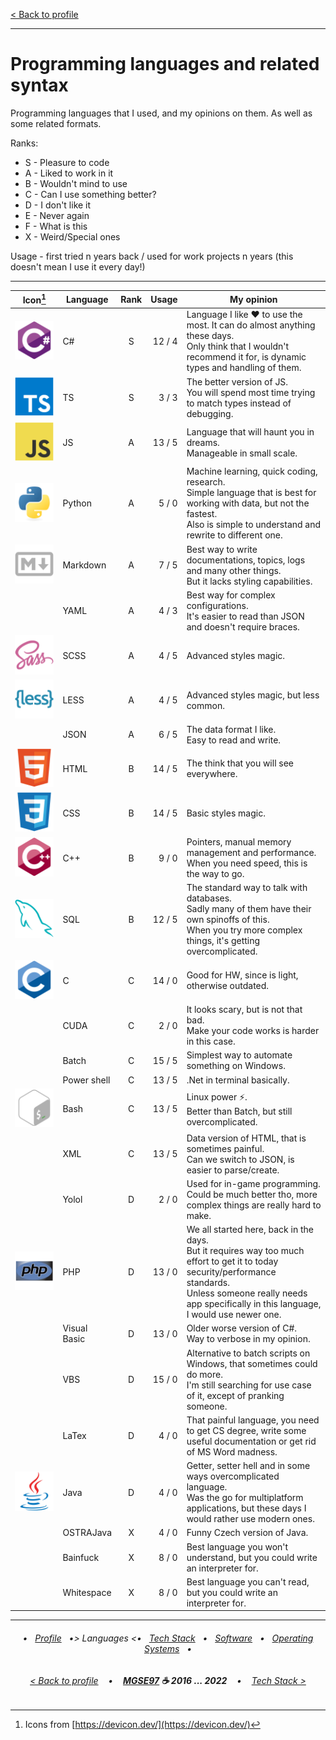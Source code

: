 [< Back to profile](../README.md)

---

# Programming languages and related syntax

Programming languages that I used, and my opinions on them.
As well as some related formats.

Ranks:

- S - Pleasure to code
- A - Liked to work in it
- B - Wouldn't mind to use
- C - Can I use something better?
- D - I don't like it
- E - Never again
- F - What is this
- X - Weird/Special ones

Usage - first tried n years back / used for work projects n years (this doesn't mean I use it every day!)

---

| Icon[^1] | Language     | Rank | Usage  | My opinion |
|:----:|--------------|:----:|-------:|------------|
| ![CSharp](../Icons/csharp.svg) | C# | S    | 12 / 4 | Language I like ♥ to use the most. It can do almost anything these days.<br/>Only think that I wouldn't recommend it for, is dynamic types and handling of them. |
| ![TS](../Icons/ts.svg) | TS | S    |  3 / 3 | The better version of JS.<br/>You will spend most time trying to match types instead of debugging. |
| ![JS](../Icons/js.svg) | JS | A    | 13 / 5 | Language that will haunt you in dreams.<br/>Manageable in small scale. |
| ![Py](../Icons/py.svg) | Python | A    |  5 / 0 | Machine learning, quick coding, research.<br/>Simple language that is best for working with data, but not the fastest.<br/>Also is simple to understand and rewrite to different one. |
| ![MD](../Icons/markdown.svg) | Markdown | A    |  7 / 5 | Best way to write documentations, topics, logs and many other things.<br/>But it lacks styling capabilities. |
|      | YAML         | A    |  4 / 3 | Best way for complex configurations.<br/>It's easier to read than JSON and doesn't require braces. |
| ![SCSS](../Icons/sass.svg) | SCSS | A    |  4 / 5 | Advanced styles magic. |
| ![LESS](../Icons/less.svg) | LESS | A    |  4 / 5 | Advanced styles magic, but less common. |
|      | JSON         | A    |  6 / 5 | The data format I like.<br/>Easy to read and write. |
| ![HTML](../Icons/html.svg) | HTML | B    | 14 / 5 | The think that you will see everywhere. |
| ![CSS](../Icons/css.svg)   | CSS  | B    | 14 / 5 | Basic styles magic. |
| ![CPP](../Icons/cpp.svg)   | C++  | B    |  9 / 0 | Pointers, manual memory management and performance.<br/>When you need speed, this is the way to go. |
| ![SQL](../Icons/sql.svg)   | SQL  | B    | 12 / 5 | The standard way to talk with databases.<br/>Sadly many of them have their own spinoffs of this.<br/>When you try more complex things, it's getting overcomplicated. |
| ![C](../Icons/c.svg)       | C    | C    | 14 / 0 | Good for HW, since is light, otherwise outdated. |
|      | CUDA         | C    |  2 / 0 | It looks scary, but is not that bad.<br/>Make your code works is harder in this case. |
|      | Batch        | C    | 15 / 5 | Simplest way to automate something on Windows. |
|      | Power shell  | C    | 13 / 5 | .Net in terminal basically. |
| ![Bash](../Icons/bash.svg)     | Bash         | C    | 13 / 5 | Linux power ⚡.<br/>Better than Batch, but still overcomplicated. |
|      | XML          | C    | 13 / 5 | Data version of HTML, that is sometimes painful.<br/>Can we switch to JSON, is easier to parse/create. |
|      | Yolol        | D    |  2 / 0 | Used for in-game programming.<br/>Could be much better tho, more complex things are really hard to make. |
| ![PHP](../Icons/php.svg)     | PHP          | D    | 13 / 0 | We all started here, back in the days.<br/>But it requires way too much effort to get it to today security/performance standards.<br/>Unless someone really needs app specifically in this language, I would use newer one. |
|      | Visual Basic | D    | 13 / 0 | Older worse version of C#.<br/>Way to verbose in my opinion. |
|      | VBS          | D    | 15 / 0 | Alternative to batch scripts on Windows, that sometimes could do more.<br/>I'm still searching for use case of it, except of pranking someone. |
|      | LaTex        | D    |  4 / 0 | That painful language, you need to get CS degree, write some useful documentation or get rid of MS Word madness. |
| ![Java](../Icons/java.svg)     | Java         | D    |  4 / 0 | Getter, setter hell and in some ways overcomplicated language.<br/>Was the go for multiplatform applications, but these days I would rather use modern ones. |
|      | OSTRAJava    | X    |  4 / 0 | Funny Czech version of Java. |
|      | Bainfuck     | X    |  8 / 0 | Best language you won't understand, but you could write an interpreter for. |
|      | Whitespace   | X    |  8 / 0 | Best language you can't read, but you could write an interpreter for. |

[^1]: Icons from [https://devicon.dev/](https://devicon.dev/)

---

<h6 align="center">
    
 • &nbsp; [Profile](../README.md) &nbsp; •>
Languages <• &nbsp;
[Tech Stack](TechStack.md) &nbsp; • &nbsp;
[Software](Software.md) &nbsp; • &nbsp; 
[Operating Systems](Systems.md) &nbsp; • 
</h6>
<h6 align="center">
    
[< Back to profile](../README.md) &nbsp;&nbsp; • &nbsp;&nbsp; <b><a href="https://github.com/MGSE97" target="_blank">MGSE97</a> ☕ 2016 ... 2022</b> &nbsp;&nbsp; • &nbsp;&nbsp; [Tech Stack >](TechStack.md)
</h6>
